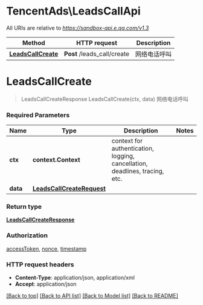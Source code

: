 # TencentAds\LeadsCallApi

All URIs are relative to *https://sandbox-api.e.qq.com/v1.3*

Method | HTTP request | Description
------------- | ------------- | -------------
[**LeadsCallCreate**](LeadsCallApi.md#LeadsCallCreate) | **Post** /leads_call/create | 网络电话呼叫


# **LeadsCallCreate**
> LeadsCallCreateResponse LeadsCallCreate(ctx, data)
网络电话呼叫

### Required Parameters

Name | Type | Description  | Notes
------------- | ------------- | ------------- | -------------
 **ctx** | **context.Context** | context for authentication, logging, cancellation, deadlines, tracing, etc.
  **data** | [**LeadsCallCreateRequest**](LeadsCallCreateRequest.md)|  | 

### Return type

[**LeadsCallCreateResponse**](LeadsCallCreateResponse.md)

### Authorization

[accessToken](../README.md#accessToken), [nonce](../README.md#nonce), [timestamp](../README.md#timestamp)

### HTTP request headers

 - **Content-Type**: application/json, application/xml
 - **Accept**: application/json

[[Back to top]](#) [[Back to API list]](../README.md#documentation-for-api-endpoints) [[Back to Model list]](../README.md#documentation-for-models) [[Back to README]](../README.md)

